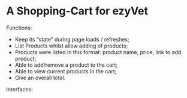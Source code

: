 # A Shopping-Cart for ezyVet
Functions:
- Keep its “state” during page loads / refreshes;
- List Products whilst allow adding of products;
- Products were listed in this format: product name, price, link to add product;
- Able to add/remove a product to the cart;
- Able to view current products in the cart;
- Give an overall total.

Interfaces:
